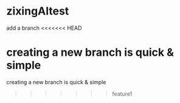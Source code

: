# zixingAItest
add a branch
<<<<<<< HEAD

creating a new branch is quick & simple
=======
creating a new branch is quick & simple
>>>>>>> feature1
